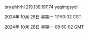 brysjhhrhl 219.139.197.74 yqqlmgsycl

2024年 10月 28日 星期一 17:50:02 CST

2024年 10月 28日 星期一 09:50:02 GMT
